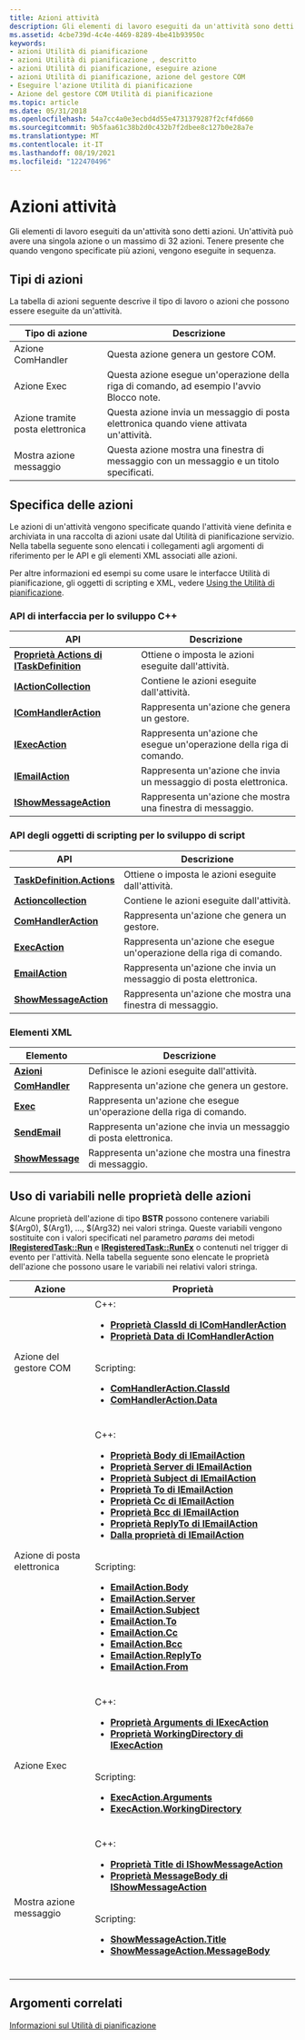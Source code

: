 ```yaml
---
title: Azioni attività
description: Gli elementi di lavoro eseguiti da un'attività sono detti azioni. Un'attività può avere una singola azione o un massimo di 32 azioni. Tenere presente che quando vengono specificate più azioni, vengono eseguite in sequenza.
ms.assetid: 4cbe739d-4c4e-4469-8289-4be41b93950c
keywords:
- azioni Utilità di pianificazione
- azioni Utilità di pianificazione , descritto
- azioni Utilità di pianificazione, eseguire azione
- azioni Utilità di pianificazione, azione del gestore COM
- Eseguire l'azione Utilità di pianificazione
- Azione del gestore COM Utilità di pianificazione
ms.topic: article
ms.date: 05/31/2018
ms.openlocfilehash: 54a7cc4a0e3ecbd4d55e4731379287f2cf4fd660
ms.sourcegitcommit: 9b5faa61c38b2d0c432b7f2dbee8c127b0e28a7e
ms.translationtype: MT
ms.contentlocale: it-IT
ms.lasthandoff: 08/19/2021
ms.locfileid: "122470496"
---
```

# <a name="task-actions"></a>Azioni attività

Gli elementi di lavoro eseguiti da un'attività sono detti azioni. Un'attività può avere una singola azione o un massimo di 32 azioni. Tenere presente che quando vengono specificate più azioni, vengono eseguite in sequenza.

## <a name="types-of-actions"></a>Tipi di azioni

La tabella di azioni seguente descrive il tipo di lavoro o azioni che possono essere eseguite da un'attività.

| Tipo di azione      | Descrizione                                                             |
|---------------------|-------------------------------------------------------------------------|
| Azione ComHandler   | Questa azione genera un gestore COM.                                        |
| Azione Exec         | Questa azione esegue un'operazione della riga di comando, ad esempio l'avvio Blocco note. |
| Azione tramite posta elettronica       | Questa azione invia un messaggio di posta elettronica quando viene attivata un'attività.                    |
| Mostra azione messaggio | Questa azione mostra una finestra di messaggio con un messaggio e un titolo specificati.     |



 

## <a name="specifying-actions"></a>Specifica delle azioni

Le azioni di un'attività vengono specificate quando l'attività viene definita e archiviata in una raccolta di azioni usate dal Utilità di pianificazione servizio. Nella tabella seguente sono elencati i collegamenti agli argomenti di riferimento per le API e gli elementi XML associati alle azioni.

Per altre informazioni ed esempi su come usare le interfacce Utilità di pianificazione, gli oggetti di scripting e XML, vedere [Using the Utilità di pianificazione](using-the-task-scheduler.md).

### <a name="interface-apis-for-c-development"></a>API di interfaccia per lo sviluppo C++



| API                                                                    | Descrizione                                                  |
|------------------------------------------------------------------------|--------------------------------------------------------------|
| [**Proprietà Actions di ITaskDefinition**](/windows/desktop/api/taskschd/nf-taskschd-itaskdefinition-get_actions) | Ottiene o imposta le azioni eseguite dall'attività.              |
| [**IActionCollection**](/windows/desktop/api/taskschd/nn-taskschd-iactioncollection)                         | Contiene le azioni eseguite dall'attività.                  |
| [**IComHandlerAction**](/windows/desktop/api/taskschd/nn-taskschd-icomhandleraction)                         | Rappresenta un'azione che genera un gestore.                   |
| [**IExecAction**](/windows/desktop/api/taskschd/nn-taskschd-iexecaction)                                     | Rappresenta un'azione che esegue un'operazione della riga di comando. |
| [**IEmailAction**](/windows/desktop/api/taskschd/nn-taskschd-iemailaction)                                   | Rappresenta un'azione che invia un messaggio di posta elettronica.            |
| [**IShowMessageAction**](/windows/desktop/api/taskschd/nn-taskschd-ishowmessageaction)                       | Rappresenta un'azione che mostra una finestra di messaggio.               |



 

### <a name="scripting-object-apis-for-scripting-development"></a>API degli oggetti di scripting per lo sviluppo di script



| API                                                      | Descrizione                                                  |
|----------------------------------------------------------|--------------------------------------------------------------|
| [**TaskDefinition.Actions**](taskdefinition-actions.md) | Ottiene o imposta le azioni eseguite dall'attività.              |
| [**Actioncollection**](actioncollection.md)             | Contiene le azioni eseguite dall'attività.                  |
| [**ComHandlerAction**](comhandleraction.md)             | Rappresenta un'azione che genera un gestore.                   |
| [**ExecAction**](execaction.md)                         | Rappresenta un'azione che esegue un'operazione della riga di comando. |
| [**EmailAction**](emailaction.md)                       | Rappresenta un'azione che invia un messaggio di posta elettronica.            |
| [**ShowMessageAction**](showmessageaction.md)           | Rappresenta un'azione che mostra una finestra di messaggio.               |



 

### <a name="xml-elements"></a>Elementi XML



| Elemento                                                                    | Descrizione                                                  |
|----------------------------------------------------------------------------|--------------------------------------------------------------|
| [**Azioni**](taskschedulerschema-actions-tasktype-element.md)            | Definisce le azioni eseguite dall'attività.                   |
| [**ComHandler**](taskschedulerschema-comhandler-actiongroup-element.md)   | Rappresenta un'azione che genera un gestore.                   |
| [**Exec**](taskschedulerschema-exec-actiongroup-element.md)               | Rappresenta un'azione che esegue un'operazione della riga di comando. |
| [**SendEmail**](taskschedulerschema-sendemail-actiongroup-element.md)     | Rappresenta un'azione che invia un messaggio di posta elettronica.            |
| [**ShowMessage**](taskschedulerschema-showmessage-actiongroup-element.md) | Rappresenta un'azione che mostra una finestra di messaggio.               |



 

## <a name="using-variables-in-action-properties"></a>Uso di variabili nelle proprietà delle azioni

Alcune proprietà dell'azione di tipo **BSTR** possono contenere variabili $(Arg0), $(Arg1), ..., $(Arg32) nei valori stringa. Queste variabili vengono sostituite con i valori specificati nel parametro *params* dei metodi [**IRegisteredTask::Run**](/windows/desktop/api/taskschd/nf-taskschd-iregisteredtask-run) e [**IRegisteredTask::RunEx**](/windows/desktop/api/taskschd/nf-taskschd-iregisteredtask-runex) o contenuti nel trigger di evento per l'attività. Nella tabella seguente sono elencate le proprietà dell'azione che possono usare le variabili nei relativi valori stringa.


| Azione | Proprietà | 
|--------|------------|
| Azione del gestore COM | C++:<ul><li><a href="/windows/desktop/api/taskschd/nf-taskschd-icomhandleraction-get_classid"><strong>Proprietà ClassId di IComHandlerAction</strong></a></li><li><a href="/windows/desktop/api/taskschd/nf-taskschd-icomhandleraction-get_data"><strong>Proprietà Data di IComHandlerAction</strong></a></li></ul><br /> Scripting:<ul><li><a href="comhandleraction-classid.md"><strong>ComHandlerAction.ClassId</strong></a></li><li><a href="comhandleraction-data.md"><strong>ComHandlerAction.Data</strong></a></li></ul><br /> | 
| Azione di posta elettronica | C++:<ul><li><a href="/windows/desktop/api/taskschd/nf-taskschd-iemailaction-get_body"><strong>Proprietà Body di IEmailAction</strong></a></li><li><a href="/windows/desktop/api/taskschd/nf-taskschd-iemailaction-get_server"><strong>Proprietà Server di IEmailAction</strong></a></li><li><a href="/windows/desktop/api/taskschd/nf-taskschd-iemailaction-get_subject"><strong>Proprietà Subject di IEmailAction</strong></a></li><li><a href="/windows/desktop/api/taskschd/nf-taskschd-iemailaction-get_to"><strong>Proprietà To di IEmailAction</strong></a></li><li><a href="/windows/desktop/api/taskschd/nf-taskschd-iemailaction-get_cc"><strong>Proprietà Cc di IEmailAction</strong></a></li><li><a href="/windows/desktop/api/taskschd/nf-taskschd-iemailaction-get_bcc"><strong>Proprietà Bcc di IEmailAction</strong></a></li><li><a href="/windows/desktop/api/taskschd/nf-taskschd-iemailaction-get_replyto"><strong>Proprietà ReplyTo di IEmailAction</strong></a></li><li><a href="/windows/desktop/api/taskschd/nf-taskschd-iemailaction-get_from"><strong>Dalla proprietà di IEmailAction</strong></a></li></ul><br /> Scripting:<ul><li><a href="emailaction-body.md"><strong>EmailAction.Body</strong></a></li><li><a href="emailaction-server.md"><strong>EmailAction.Server</strong></a></li><li><a href="emailaction-subject.md"><strong>EmailAction.Subject</strong></a></li><li><a href="emailaction-to.md"><strong>EmailAction.To</strong></a></li><li><a href="emailaction-cc.md"><strong>EmailAction.Cc</strong></a></li><li><a href="emailaction-bcc.md"><strong>EmailAction.Bcc</strong></a></li><li><a href="emailaction-replyto.md"><strong>EmailAction.ReplyTo</strong></a></li><li><a href="emailaction-from.md"><strong>EmailAction.From</strong></a></li></ul><br /> | 
| Azione Exec | C++:<ul><li><a href="/windows/desktop/api/taskschd/nf-taskschd-iexecaction-get_arguments"><strong>Proprietà Arguments di IExecAction</strong></a></li><li><a href="/windows/desktop/api/taskschd/nf-taskschd-iexecaction-get_workingdirectory"><strong>Proprietà WorkingDirectory di IExecAction</strong></a></li></ul><br /> Scripting:<ul><li><a href="execaction-arguments.md"><strong>ExecAction.Arguments</strong></a></li><li><a href="execaction-workingdirectory.md"><strong>ExecAction.WorkingDirectory</strong></a></li></ul><br /> | 
| Mostra azione messaggio | C++:<ul><li><a href="/windows/desktop/api/taskschd/nf-taskschd-ishowmessageaction-get_title"><strong>Proprietà Title di IShowMessageAction</strong></a></li><li><a href="/windows/desktop/api/taskschd/nf-taskschd-ishowmessageaction-get_messagebody"><strong>Proprietà MessageBody di IShowMessageAction</strong></a></li></ul><br /> Scripting:<ul><li><a href="showmessageaction-title.md"><strong>ShowMessageAction.Title</strong></a></li><li><a href="showmessageaction-messagebody.md"><strong>ShowMessageAction.MessageBody</strong></a></li></ul><br /> | 




 

## <a name="related-topics"></a>Argomenti correlati

<dl> <dt>

[Informazioni sul Utilità di pianificazione](about-the-task-scheduler.md)
</dt> </dl>

 

 





